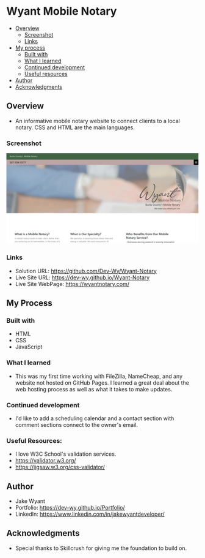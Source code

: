 
# Wyant Mobile Notary

- [Overview](#overview)
  - [Screenshot](#screenshot)
  - [Links](#links)
- [My process](#my-process)
  - [Built with](#built-with)
  - [What I learned](#what-i-learned)
  - [Continued development](#continued-development)
  - [Useful resources](#useful-resources)
- [Author](#author)
- [Acknowledgments](#acknowledgments)

## Overview
- An informative mobile notary website to connect clients to a local notary. CSS and HTML are the main languages.

### Screenshot
![](img/NotaryScreenshot.png)


### Links
- Solution URL:
  https://github.com/Dev-Wy/Wyant-Notary
- Live Site URL:
  https://dev-wy.github.io/Wyant-Notary
- Live Site WebPage:
  https://wyantnotary.com/

## My Process
### Built with
- HTML
- CSS
- JavaScript
  
### What I learned
- This was my first time working with FileZilla, NameCheap, and any website not hosted on GitHub Pages. I learned a great deal about the web hosting process as well as what it takes to make updates.

### Continued development
- I'd like to add a scheduling calendar and a contact section with comment sections connect to the owner's email.

### Useful Resources: 
- I love W3C School's validation services. 
- https://validator.w3.org/   
- https://jigsaw.w3.org/css-validator/

## Author
- Jake Wyant
- Portfolio: https://dev-wy.github.io/Portfolio/
- LinkedIn: https://www.linkedin.com/in/jakewyantdeveloper/

## Acknowledgments 
- Special thanks to Skillcrush for giving me the foundation to build on.
